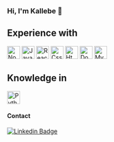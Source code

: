 ### Hi, I'm Kallebe 👋

## Experience with
<img width="30" height="30" alt="NodeJs" src="https://cdn.jsdelivr.net/gh/devicons/devicon/icons/nodejs/nodejs-original.svg" /> <img width="30" height="30" alt="Javascript" src="https://cdn.jsdelivr.net/gh/devicons/devicon/icons/javascript/javascript-original.svg" /> <img width="30" height="30" alt="React & React Native" src="https://cdn.jsdelivr.net/gh/devicons/devicon/icons/react/react-original.svg" /> <img width="30" height="30" alt="Css" src="https://cdn.jsdelivr.net/gh/devicons/devicon/icons/css3/css3-original.svg" /> <img width="30" height="30" alt="Html" src="https://cdn.jsdelivr.net/gh/devicons/devicon/icons/html5/html5-original.svg" />
<img width="30" height="30" alt="Docker" src="https://cdn.jsdelivr.net/gh/devicons/devicon/icons/docker/docker-original.svg" />
<img width="30" height="30" alt="MySql" src="https://cdn.jsdelivr.net/gh/devicons/devicon/icons/mysql/mysql-original.svg" />

## Knowledge in
<img width="30" height="30" alt="Python" src="https://cdn.jsdelivr.net/gh/devicons/devicon/icons/python/python-original.svg" />

#### Contact

[![Linkedin Badge](https://img.shields.io/badge/LinkedIn-0077B5?style=for-the-badge&logo=linkedin&logoColor=white)](https://www.linkedin.com/in/kallebe-gomes-bezerra-851a8a197/)
